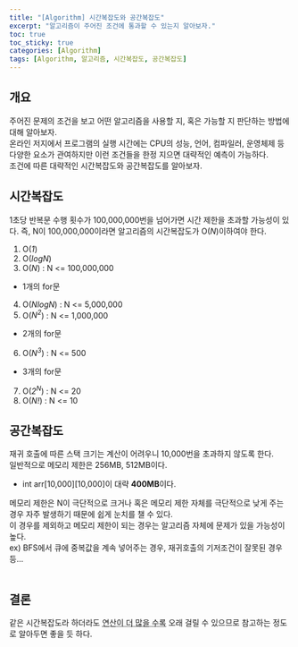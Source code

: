 ```yaml
---
title: "[Algorithm] 시간복잡도와 공간복잡도"
excerpt: "알고리즘이 주어진 조건에 통과할 수 있는지 알아보자."
toc: true
toc_sticky: true
categories: [Algorithm]
tags: [Algorithm, 알고리즘, 시간복잡도, 공간복잡도]
---
```


## 개요
주어진 문제의 조건을 보고 어떤 알고리즘을 사용할 지, 혹은 가능할 지 판단하는 방법에 대해 알아보자. <br>
온라인 저지에서 프로그램의 실행 시간에는 CPU의 성능, 언어, 컴파일러, 운영체제 등 다양한 요소가 관여하지만 이런 조건들을 한정 지으면 대략적인 예측이 가능하다. <br>
조건에 따른 대략적인 시간복잡도와 공간복잡도를 알아보자. 

## 시간복잡도
1초당 반복문 수행 횟수가 100,000,000번을 넘어가면 시간 제한을 초과할 가능성이 있다. 즉, N이 100,000,000이라면 알고리즘의 시간복잡도가 O(*N*)이하여야 한다.

1. O(*1*)
2. O(*logN*)
3. O(*N*) : N <= 100,000,000
- 1개의 for문
4. O(*NlogN*) : N <= 5,000,000
5. O(*N<sup>2</sup>*) : N <= 1,000,000
- 2개의 for문
6. O(*N<sup>3</sup>*) : N <= 500
- 3개의 for문
7. O(*2<sup>N</sup>*) : N <= 20
8. O(*N!*) : N <= 10

## 공간복잡도

재귀 호출에 따른 스택 크기는 계산이 어려우니 10,000번을 초과하지 않도록 한다. <br>
일반적으로 메모리 제한은 256MB, 512MB이다.
- int arr[10,000][10,000]이 대략 **400MB**이다.

메모리 제한은 N이 극단적으로 크거나 혹은 메모리 제한 자체를 극단적으로 낮게 주는 경우 자주 발생하기 때문에 쉽게 눈치를 챌 수 있다. <br>
이 경우를 제외하고 메모리 제한이 되는 경우는 알고리즘 자체에 문제가 있을 가능성이 높다. <br>
ex) BFS에서 큐에 중복값을 계속 넣어주는 경우, 재귀호출의 기저조건이 잘못된 경우 등...
<br>
<br>

## 결론
같은 시간복잡도라 하더라도 <acronym title="입출력 최적화를 하지 않았거나 재귀함수의 함수 호출 비용 등...">연산이 더 많을 수록</acronym> 오래 걸릴 수 있으므로 참고하는 정도로 알아두면 좋을 듯 하다.